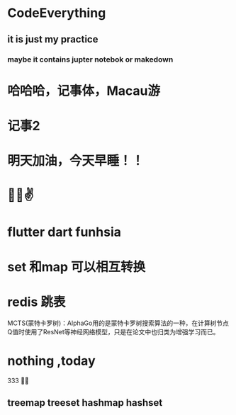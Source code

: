 # CodeEverything
## it is just my practice 
### maybe it contains jupter notebok or makedown
#  哈哈哈，记事体，Macau游
#  记事2
#  明天加油，今天早睡！！

#  👊✊✌
#  flutter  dart funhsia
# set 和map 可以相互转换

# redis 跳表
MCTS(蒙特卡罗树)：AlphaGo用的是蒙特卡罗树搜索算法的一种，在计算树节点Q值时使用了ResNet等神经网络模型，只是在论文中也归类为增强学习而已。

# nothing ,today
333
🤭🤫
##  treemap treeset hashmap hashset
